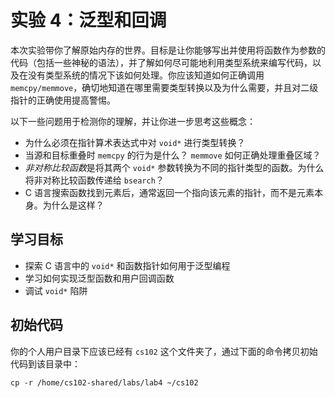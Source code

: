 # 实验 4：泛型和回调

本次实验带你了解原始内存的世界。目标是让你能够写出并使用将函数作为参数的代码（包括一些神秘的语法），并了解如何尽可能地利用类型系统来编写代码，以及在没有类型系统的情况下该如何处理。你应该知道如何正确调用 `memcpy/memmove`，确切地知道在哪里需要类型转换以及为什么需要，并且对二级指针的正确使用提高警惕。

以下一些问题用于检测你的理解，并让你进一步思考这些概念：

- 为什么必须在指针算术表达式中对 `void*` 进行类型转换？
- 当源和目标重叠时 `memcpy` 的行为是什么？ `memmove` 如何正确处理重叠区域？
- *非对称比较函数*是将其两个 `void*` 参数转换为不同的指针类型的函数。为什么将非对称比较函数传递给 `bsearch`？
- C 语言搜索函数找到元素后，通常返回一个指向该元素的指针，而不是元素本身。为什么是这样？

## 学习目标

- 探索 C 语言中的 `void*` 和函数指针如何用于泛型编程
- 学习如何实现泛型函数和用户回调函数
- 调试 `void*` 陷阱

## 初始代码

你的个人用户目录下应该已经有 `cs102` 这个文件夹了，通过下面的命令拷贝初始代码到该目录中：

```Shell
cp -r /home/cs102-shared/labs/lab4 ~/cs102
```
